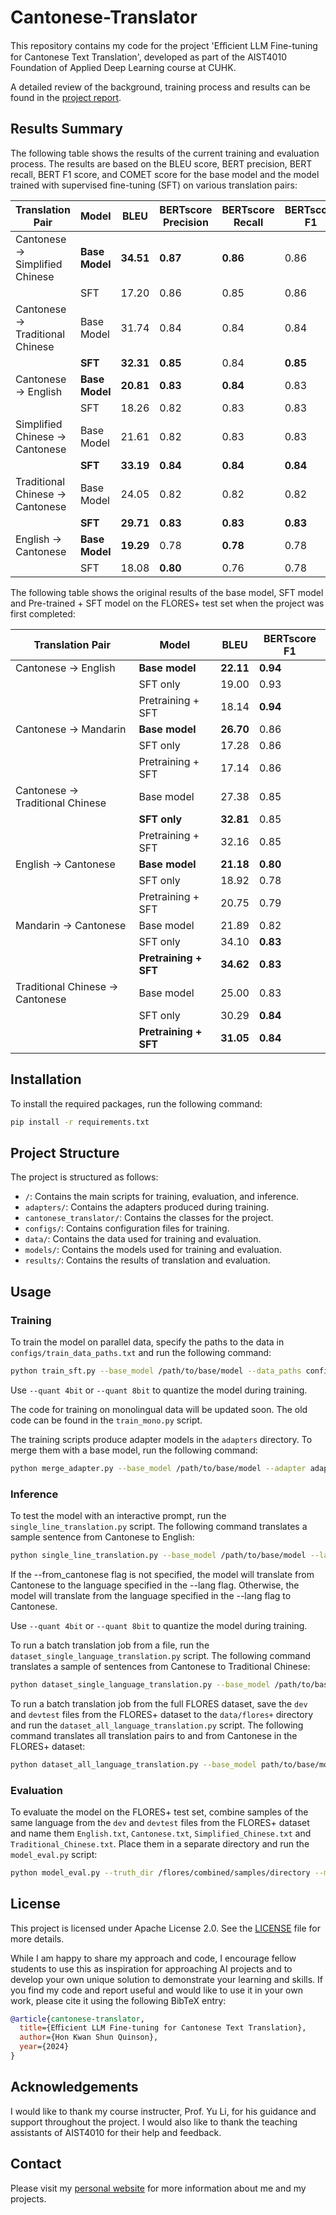 # Cantonese-Translator

This repository contains my code for the project 'Eﬀicient LLM Fine-tuning for Cantonese Text Translation', developed as part of the AIST4010 Foundation of Applied Deep Learning course at CUHK.

A detailed review of the background, training process and results can be found in the [project report](Efficient_LLM_Fine_tuning_for_Cantonese_Text_Translation_Report__Public_.pdf).

## Results Summary

The following table shows the results of the current training and evaluation process. The results are based on the BLEU score, BERT precision, BERT recall, BERT F1 score, and COMET score for the base model and the model trained with supervised fine-tuning (SFT) on various translation pairs:

| Translation Pair | Model | BLEU | BERTscore Precision | BERTscore Recall | BERTscore F1 | COMET |
|------------------|-------|------------|----------------|-------------|---------|-------------|
| Cantonese → Simplified Chinese | **Base Model** | **34.51** | **0.87** | **0.86** | 0.86 | **0.8945** |
| | SFT | 17.20 | 0.86 | 0.85 | 0.86 | 0.8871 |
| Cantonese → Traditional Chinese | Base Model | 31.74 | 0.84 | 0.84 | 0.84 | 0.8989 |
| | **SFT** | **32.31** | **0.85** | 0.84 | **0.85** | **0.9002** |
| Cantonese → English | **Base Model** | **20.81** | **0.83** | **0.84** | 0.83 | 0.8312 |
| | SFT | 18.26 | 0.82 | 0.83 | 0.83 | **0.8329** |
| Simplified Chinese → Cantonese | Base Model | 21.61 | 0.82 | 0.83 | 0.83 | 0.8721 |
| | **SFT** | **33.19** | **0.84** | **0.84** | **0.84** | **0.8923** |
| Traditional Chinese → Cantonese | Base Model | 24.05 | 0.82 | 0.82 | 0.82 | 0.8804 |
| | **SFT** | **29.71** | **0.83** | **0.83** | **0.83** | **0.8953** |
| English → Cantonese | **Base Model** | **19.29** | 0.78 | **0.78** | 0.78 | **0.7971** |
| | SFT | 18.08 | **0.80** | 0.76 | 0.78 | 0.7917 |

The following table shows the original results of the base model, SFT model and Pre-trained + SFT model on the FLORES+ test set when the project was first completed:

| Translation Pair | Model | BLEU | BERTscore F1 |
|------------------|-------|------------|--------------|
| Cantonese → English | **Base model** | **22.11** | **0.94** |
| | SFT only | 19.00 | 0.93 |
| | Pretraining + SFT | 18.14 | **0.94** |
| Cantonese → Mandarin | **Base model** | **26.70** | 0.86 |
| | SFT only | 17.28 | 0.86 |
| | Pretraining + SFT | 17.14 | 0.86 |
| Cantonese → Traditional Chinese | Base model | 27.38 | 0.85 |
| | **SFT only** | **32.81** | 0.85 |
| | Pretraining + SFT | 32.16 | 0.85 |
| English → Cantonese | **Base model** | **21.18** | **0.80** |
| | SFT only | 18.92 | 0.78 |
| | Pretraining + SFT | 20.75 | 0.79 |
| Mandarin → Cantonese | Base model | 21.89 | 0.82 |
| | SFT only | 34.10 | **0.83** |
| | **Pretraining + SFT** | **34.62** | **0.83** |
| Traditional Chinese → Cantonese | Base model | 25.00 | 0.83 |
| | SFT only | 30.29 | **0.84** |
| | **Pretraining + SFT** | **31.05** | **0.84** |

## Installation

To install the required packages, run the following command:

```bash
pip install -r requirements.txt
```

## Project Structure

The project is structured as follows:
- `/`: Contains the main scripts for training, evaluation, and inference.
- `adapters/`: Contains the adapters produced during training.
- `cantonese_translator/`: Contains the classes for the project.
- `configs/`: Contains configuration files for training.
- `data/`: Contains the data used for training and evaluation.
- `models/`: Contains the models used for training and evaluation.
- `results/`: Contains the results of translation and evaluation.

## Usage

### Training

To train the model on parallel data, specify the paths to the data in `configs/train_data_paths.txt` and run the following command:

```bash
python train_sft.py --base_model /path/to/base/model --data_paths configs/train_data_paths.txt
```

Use `--quant 4bit` or `--quant 8bit` to quantize the model during training.

The code for training on monolingual data will be updated soon. The old code can be found in the `train_mono.py` script.

The training scripts produce adapter models in the `adapters` directory. To merge them with a base model, run the following command:

```bash
python merge_adapter.py --base_model /path/to/base/model --adapter adapters/path/to/adapter --model_name merge_sample_model
``` 

### Inference

To test the model with an interactive prompt, run the `single_line_translation.py` script. The following command translates a sample sentence from Cantonese to English:

```bash
python single_line_translation.py --base_model /path/to/base/model --lang "English" --from_cantonese
```

If the --from_cantonese flag is not specified, the model will translate from Cantonese to the language specified in the --lang flag. Otherwise, the model will translate from the language specified in the --lang flag to Cantonese.

Use `--quant 4bit` or `--quant 8bit` to quantize the model during training.



To run a batch translation job from a file, run the `dataset_single_language_translation.py` script. The following command translates a sample of sentences from Cantonese to Traditional Chinese:

```bash
python dataset_single_language_translation.py --base_model /path/to/base/model --adapter path/to/adapter  --file /path/to/sentences --lang "Traditional Chinese" --sample_size 32 --batch_size 4 --from_cantonese --quant 8bit
```

To run a batch translation job from the full FLORES dataset, save the `dev` and `devtest` files from the FLORES+ dataset to the `data/flores+` directory and run the `dataset_all_language_translation.py` script. The following command translates all translation pairs to and from Cantonese in the FLORES+ dataset:

```bash
python dataset_all_language_translation.py --base_model path/to/base/model --adapter path/to/adapter --dataset data/flores+ --quant 8bit
```

### Evaluation

To evaluate the model on the FLORES+ test set, combine samples of the same language from the `dev` and `devtest` files from the FLORES+ dataset and name them `English.txt`, `Cantonese.txt`,  `Simplified_Chinese.txt` and `Traditional_Chinese.txt`. Place them in a separate directory and run the `model_eval.py` script:

```bash
python model_eval.py --truth_dir /flores/combined/samples/directory --model_output_dir path/to/model/outputs  --src_lang "Simplified Chinese" --tgt_lang Cantonese
```

## License

This project is licensed under Apache License 2.0. See the [LICENSE](LICENSE) file for more details.

While I am happy to share my approach and code, I encourage fellow students to use this as inspiration for approaching AI projects and to develop your own unique solution to demonstrate your learning and skills. If you find my code and report useful and would like to use it in your own work, please cite it using the following BibTeX entry:

```bibtex
@article{cantonese-translator,
  title={Eﬀicient LLM Fine-tuning for Cantonese Text Translation},
  author={Hon Kwan Shun Quinson},
  year={2024}
}
```

## Acknowledgements

I would like to thank my course instructer, Prof. Yu Li, for his guidance and support throughout the project. I would also like to thank the teaching assistants of AIST4010 for their help and feedback.

## Contact

Please visit my [personal website](https://hksquinson.github.io/profile) for more information about me and my projects.

